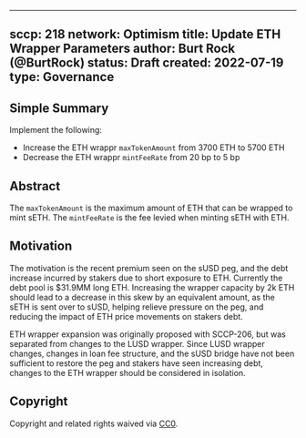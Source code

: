 
---
sccp: 218
network: Optimism
title: Update ETH Wrapper Parameters
author: Burt Rock (@BurtRock)
status: Draft
created: 2022-07-19
type: Governance
---

## Simple Summary

<!--"If you can't explain it simply, you don't understand it well enough." Provide a simplified and layman-accessible explanation of the SCCP.-->

Implement the following:
- Increase the ETH wrappr `maxTokenAmount` from 3700 ETH to 5700 ETH
- Decrease the ETH wrappr `mintFeeRate` from 20 bp to 5 bp

## Abstract

<!--A short (~200 word) description of the variable change proposed.-->

The `maxTokenAmount` is the maximum amount of ETH that can be wrapped to mint sETH.
The `mintFeeRate` is the fee levied when minting sETH with ETH.


## Motivation

<!--The motivation is critical for SCCPs that want to update variables within Synthetix. It should clearly explain why the existing variable is not incentive aligned. SCCP submissions without sufficient motivation may be rejected outright.-->

The motivation is the recent premium seen on the sUSD peg, and the debt increase incurred by stakers due to short exposure to ETH. Currently the debt pool is $31.9MM long ETH. Increasing the wrapper capacity by 2k ETH should lead to a decrease in this skew by an equivalent amount, as the sETH is sent over to sUSD, helping relieve pressure on the peg, and reducing the impact of ETH price movements on stakers debt.

ETH wrapper expansion was originally proposed with SCCP-206, but was separated from changes to the LUSD wrapper. Since LUSD wrapper changes, changes in loan fee structure, and the sUSD bridge have not been sufficient to restore the peg and stakers have seen increasing debt, changes to the ETH wrapper should be considered in isolation.
## Copyright

Copyright and related rights waived via [CC0](https://creativecommons.org/publicdomain/zero/1.0/).
